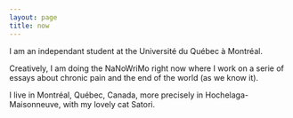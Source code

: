 ```yaml
---
layout: page
title: now
---
```


I am an independant student at the Université du Québec à Montréal.

Creatively, I am doing the NaNoWriMo right now where I work on a serie of essays about chronic pain and the end of the world (as we know it). 

I live in Montréal, Québec, Canada, more precisely in Hochelaga-Maisonneuve, with my lovely cat Satori. 



